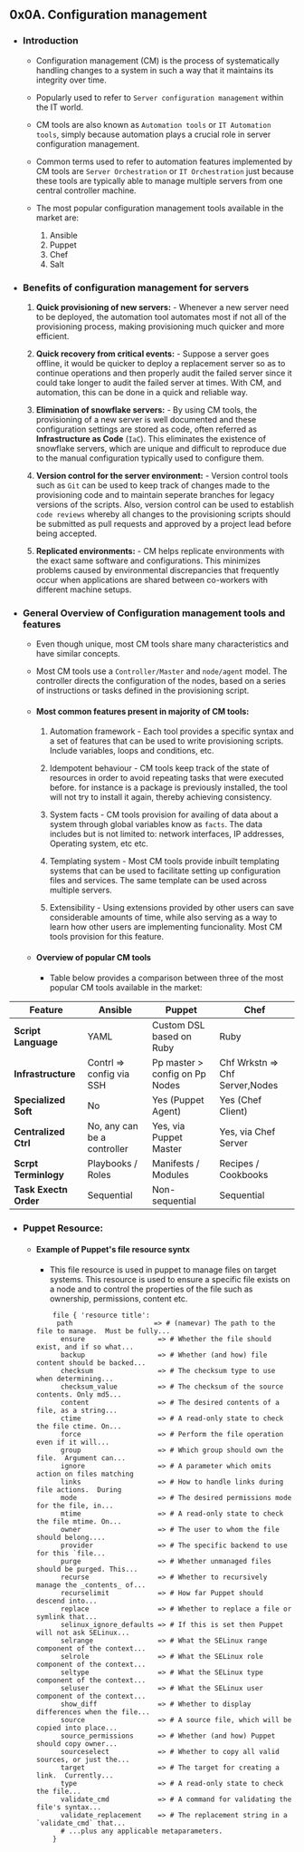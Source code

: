 ## 0x0A. Configuration management


- ### Introduction

	- Configuration management (CM) is the process of systematically handling changes to a system in such a way that it maintains its integrity over time.

	- Popularly used to  refer to `Server configuration management` within the IT world.

	- CM tools are also known as `Automation tools` or `IT Automation tools`, simply because automation plays a crucial role in server configuration management.

	- Common terms used to refer to automation features implemented by CM tools are `Server Orchestration` or `IT Orchestration` just because these tools are typically able to manage multiple servers from one central controller machine.

	- The most popular configuration management tools available in the market are:
	
		1. Ansible
		2. Puppet
		3. Chef
		4. Salt

- ### Benefits of configuration management for servers

	1. __Quick provisioning of new servers:__ - Whenever a new server need to be deployed, the automation tool automates most if not all of the provisioning process, making provisioning much quicker and more efficient.

	2. __Quick recovery from critical events:__ - Suppose a server goes offline, it would be quicker to deploy a  replacement server so as to continue operations and then properly audit the failed server since it could take longer to audit the failed server at times. With CM, and automation, this can be done in a quick and reliable way.

	3. __Elimination of snowflake servers:__ - By using CM tools, the provisioning of a new server is well documented and these configuration settings are stored as code, often referred as __Infrastructure as Code__ (`IaC`). This eliminates the existence of snowflake servers, which are unique and difficult to reproduce due to the manual configuration typically used to configure them.

	4. __Version control for the server environment:__ - Version control tools such as `Git` can be used to keep track of changes made to the provisioning code and to maintain seperate branches for legacy versions of the scripts. Also, version control can be used to establish `code reviews` whereby all changes to the provisioning scripts should be submitted as pull requests and approved by a project lead before being accepted. 

	5. __Replicated environments:__ - CM helps replicate environments with the exact same software and configurations. This minimizes problems caused by environmental discrepancies that frequently occur when applications are shared between co-workers with different machine setups.



- ### General Overview of Configuration management tools and features


	- Even though unique, most CM tools share many characteristics and have similar concepts.

	- Most CM tools use a `Controller/Master` and `node/agent` model. The controller directs the configuration of the nodes, based on a series of instructions or tasks defined in the provisioning script.



	- #### Most common features present in majority of CM tools:

		1. Automation framework - Each tool provides a specific syntax and a set of features that can be used to write provisioning scripts. Include variables, loops and conditions, etc.

		2. Idempotent behaviour - CM tools keep track of the state of resources in order to avoid repeating tasks that were executed before. for instance is a package is previously installed, the tool will not try to install it again, thereby achieving consistency.

		3. System facts - CM tools provision for availing of data  about a system through global variables know as `facts`. The data includes but is not limited to: network interfaces, IP addresses, Operating system, etc etc.

		4. Templating system - Most CM tools provide inbuilt templating systems that can be used to facilitate setting up configuration files and services. The same template can be used across multiple servers.

		5. Extensibility - Using extensions provided by other users can save considerable amounts of time, while also serving as a way to learn how other users are implementing funcionality. Most CM tools provision for this feature.

	- #### Overview of popular CM tools

		- Table below provides a comparison between three of the most popular CM tools available in the market:


| Feature             | Ansible                    | Puppet                           | Chef                          |
|---------------------|----------------------------|----------------------------------|-------------------------------|
| **Script Language** | YAML                       | Custom DSL based on Ruby         | Ruby                          |
| **Infrastructure**  | Contrl => config  via SSH  | Pp master > config on Pp Nodes   | Chf Wrkstn => Chf Server,Nodes|
| **Specialized Soft**| No                         | Yes (Puppet Agent)               | Yes (Chef Client)             |
| **Centralized Ctrl**| No, any can be a controller| Yes, via Puppet Master           | Yes, via Chef Server          |
| **Scrpt Terminlogy**| Playbooks / Roles          | Manifests / Modules              | Recipes / Cookbooks           |
| **Task Exectn Order**| Sequential                | Non-sequential                   | Sequential                    |





- ### Puppet Resource:

	- #### Example of Puppet's file resource syntx

		- This file resource is used in puppet to manage files on target systems. This resource is used to ensure a specific file exists on a node and to control the properties of the file such as ownership, permissions, content etc.


		```
			file { 'resource title':
 			 path                    => # (namevar) The path to the file to manage.  Must be fully...
			  ensure                  => # Whether the file should exist, and if so what...
			  backup                  => # Whether (and how) file content should be backed...
			  checksum                => # The checksum type to use when determining...
			  checksum_value          => # The checksum of the source contents. Only md5...
			  content                 => # The desired contents of a file, as a string...
			  ctime                   => # A read-only state to check the file ctime. On...
			  force                   => # Perform the file operation even if it will...
			  group                   => # Which group should own the file.  Argument can...
			  ignore                  => # A parameter which omits action on files matching 
			  links                   => # How to handle links during file actions.  During 
			  mode                    => # The desired permissions mode for the file, in...
			  mtime                   => # A read-only state to check the file mtime. On...
			  owner                   => # The user to whom the file should belong....
			  provider                => # The specific backend to use for this `file...
			  purge                   => # Whether unmanaged files should be purged. This...
			  recurse                 => # Whether to recursively manage the _contents_ of...
			  recurselimit            => # How far Puppet should descend into...
			  replace                 => # Whether to replace a file or symlink that...
			  selinux_ignore_defaults => # If this is set then Puppet will not ask SELinux...
			  selrange                => # What the SELinux range component of the context...
			  selrole                 => # What the SELinux role component of the context...
			  seltype                 => # What the SELinux type component of the context...
			  seluser                 => # What the SELinux user component of the context...
			  show_diff               => # Whether to display differences when the file...
			  source                  => # A source file, which will be copied into place...
			  source_permissions      => # Whether (and how) Puppet should copy owner...
			  sourceselect            => # Whether to copy all valid sources, or just the...
			  target                  => # The target for creating a link.  Currently...
			  type                    => # A read-only state to check the file...
			  validate_cmd            => # A command for validating the file's syntax...
			  validate_replacement    => # The replacement string in a `validate_cmd` that...
			  # ...plus any applicable metaparameters.
			}
		```
